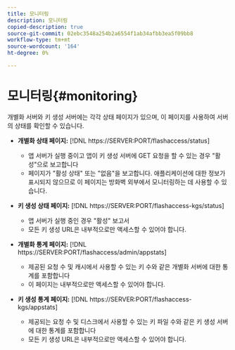 ```yaml
---
title: 모니터링
description: 모니터링
copied-description: true
source-git-commit: 02ebc3548a254b2a6554f1ab34afbb3ea5f09bb8
workflow-type: tm+mt
source-wordcount: '164'
ht-degree: 0%

---
```


# 모니터링{#monitoring}

개별화 서버와 키 생성 서버에는 각각 상태 페이지가 있으며, 이 페이지를 사용하여 서버의 상태를 확인할 수 있습니다.

* **개별화 상태 페이지:** [!DNL https://SERVER:PORT/flashaccess/status]

   * 앱 서버가 실행 중이고 앱이 키 생성 서버에 GET 요청을 할 수 있는 경우 &quot;활성&quot;으로 보고합니다
   * 페이지가 &quot;활성 상태&quot; 또는 &quot;없음&quot;을 보고합니다. 애플리케이션에 대한 정보가 표시되지 않으므로 이 페이지는 방화벽 외부에서 모니터링하는 데 사용할 수 있습니다.

* **키 생성 상태 페이지:** [!DNL https://SERVER:PORT/flashaccess-kgs/status]

   * 앱 서버가 실행 중인 경우 &quot;활성&quot; 보고서
   * 모든 키 생성 URL은 내부적으로만 액세스할 수 있어야 합니다.

* **개별화 통계 페이지:** [!DNL https://SERVER:PORT/flashaccess/admin/appstats]

   * 제공된 요청 수 및 캐시에서 사용할 수 있는 키 수와 같은 개별화 서버에 대한 통계를 포함합니다
   * 이 페이지는 내부적으로만 액세스할 수 있어야 합니다.

* **키 생성 통계 페이지:** [!DNL https://SERVER:PORT/flashaccess-kgs/appstats]

   * 제공되는 요청 수 및 디스크에서 사용할 수 있는 키 파일 수와 같은 키 생성 서버에 대한 통계를 포함합니다
   * 모든 키 생성 URL은 내부적으로만 액세스할 수 있어야 합니다.

